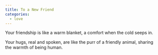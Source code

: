```yaml
---
title: To a New Friend
categories:
  - love
---
```

Your friendship
is like a warm blanket,
a comfort
when the cold seeps in.

Your hugs,
real and spoken,
are like the purr of a friendly animal,
sharing the warmth
of being human.
